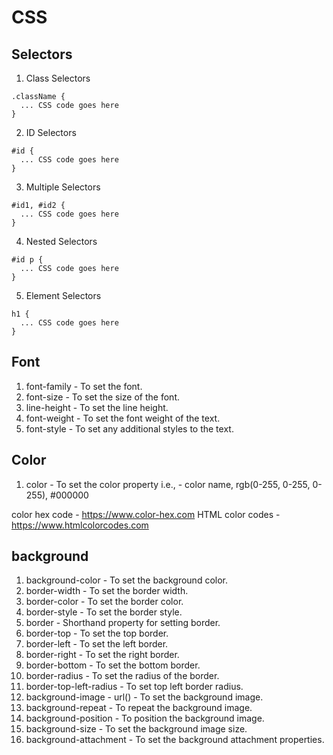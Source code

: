 # CSS 


## Selectors

1) Class Selectors

```
.className {
  ... CSS code goes here
}
```

2) ID Selectors

```
#id {
  ... CSS code goes here 
}
```

3) Multiple Selectors

```
#id1, #id2 {
  ... CSS code goes here
}
```

4) Nested Selectors

```
#id p {
  ... CSS code goes here
}
```

5) Element Selectors

```
h1 {
  ... CSS code goes here
}
```

## Font

1) font-family - To set the font.
2) font-size - To set the size of the font.
3) line-height - To set the line height.
4) font-weight - To set the font weight of the text.
5) font-style - To set any additional styles to the text.

## Color

1) color - To set the color property
i.e., - color name, rgb(0-255, 0-255, 0-255), #000000

color hex code - https://www.color-hex.com
HTML color codes - https://www.htmlcolorcodes.com


## background

1) background-color - To set the background color.
2) border-width - To set the border width.
3) border-color - To set the border color.
4) border-style - To set the border style.
5) border - Shorthand property for setting border.
6) border-top - To set the top border.
7) border-left - To set the left border.
8) border-right - To set the right border.
9) border-bottom - To set the bottom border.
10) border-radius - To set the radius of the border.
11) border-top-left-radius - To set top left border radius.
12) background-image - url() - To set the background image.
13) background-repeat - To repeat the background image.
14) background-position - To position the background image.
15) background-size - To set the background image size.
16) background-attachment - To set the background attachment properties.
